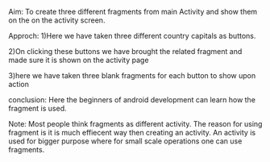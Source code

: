 
Aim: To create three different fragments from main Activity and show them on the 
on the activity screen.

Approch:
1)Here we have taken three different country capitals as buttons.

2)On clicking these buttons we have brought the related fragment and made sure
it is shown on the activity page

3)here we have taken three blank fragments for each button to show upon action

conclusion:
Here the beginners of android development can learn how the fragment is used.

Note:
Most people think fragments as  different activity. The reason for using fragment
is it is much effiecent way then creating an activity.
An activity is used for bigger purpose where for small scale operations one can use
fragments.
